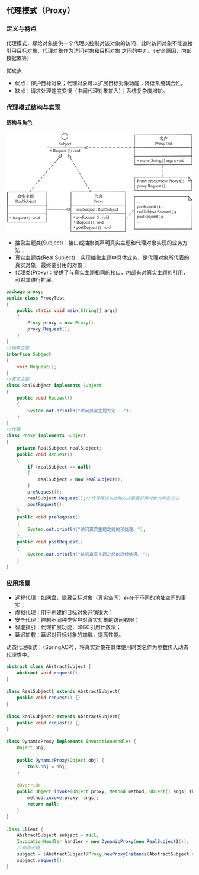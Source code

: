 ## 代理模式（Proxy）
### 定义与特点
代理模式，即给对象提供一个代理以控制对该对象的访问，此时访问对象不能直接引用目标对象，代理对象作为访问对象和目标对象
之间的中介。（安全原因，内部数据库等）

优缺点
* 优点：保护目标对象；代理对象可以扩展目标对象功能；降低系统耦合性。
* 缺点：请求处理速度变慢（中间代理对象加入）；系统复杂度增加。
### 代理模式结构与实现
#### 结构与角色
![代理模式][1]
* 抽象主题类(Subject)：接口或抽象类声明真实主题和代理对象实现的业务方法；
* 真实主题类(Real Subject)：实现抽象主题中具体业务，是代理对象所代表的真实对象，最终要引用的对象；
* 代理类(Proxy)：提供了与真实主题相同的接口，内部有对真实主题的引用，可对其进行扩展。
```Java
package proxy;
public class ProxyTest
{
    public static void main(String[] args)
    {
        Proxy proxy = new Proxy();
        proxy.Request();
    }
}
//抽象主题
interface Subject
{
    void Request();
}
//真实主题
class RealSubject implements Subject
{
    public void Request()
    {
        System.out.println("访问真实主题方法...");
    }
}
//代理
class Proxy implements Subject
{
    private RealSubject realSubject;
    public void Request()
    {
        if (realSubject == null)
        {
            realSubject = new RealSubject();
        }
        preRequest();
        realSubject.Request();//代理模式以此种方式暴露引用对象的所有方法
        postRequest();
    }
    public void preRequest()
    {
        System.out.println("访问真实主题之前的预处理。");
    }
    public void postRequest()
    {
        System.out.println("访问真实主题之后的后续处理。");
    }
}
```
### 应用场景
* 远程代理：如网盘，隐藏目标对象（真实空间）存在于不同的地址空间的事实；
* 虚拟代理：用于创建的目标对象开销很大；
* 安全代理：控制不同种类客户对真实对象的访问权限；
* 智能指引：代理扩展功能，如GC引用计数法；
* 延迟加载：延迟对目标对象的加载，提高性能。

动态代理模式：（SpringAOP），将真实对象在具体使用时类名作为参数传入动态代理类中。
```Java
abstract class AbstractSubject {
    abstract void request();
}

class RealSubject1 extends AbstractSubject{
    public void request() {}
}

class RealSubject2 extends AbstractSubject{
    public void request() {}
}

class DynamicProxy implements InvocationHandler {
    Object obj;

    public DynamicProxy(Object obj) {
        this.obj = obj;
    }
	
    @Override
    public Object invoke(Object proxy, Method method, Object[] args) throws Throwable {
        method.invoke(proxy, args);
        return null;
    }
}

Class Client {
    AbstractSubject subject = null;
    InvocationHandler handler = new DynamicProxy(new RealSubject1());
    //动态代理
    subject = (AbstractSubject)Proxy.newProxyInstance(AbstractSubject.class.getClassLoader(), new Class[]{AbstractSubject.class}, handler);
	subject.request();
}
```
[1]:https://github.com/foooever/figure/blob/master/Java2020/%E8%AE%BE%E8%AE%A1%E6%A8%A1%E5%BC%8F/proxy.gif
